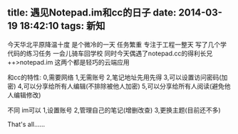 title: 遇见Notepad.im和cc的日子
date: 2014-03-19 18:42:10
tags: 新知
---

今天华北平原降温十度 是个微冷的一天 任务繁重 专注于工程一整天 写了几个学代码的练习任务 一会儿骑车回学校
同时今天偶遇了notepad.cc的得利长兄++>notepad.im
这两个都是轻巧的云端应用<!-- more -->

和cc的特性:
0,需要网络
1,无需账号
2,笔记地址先用先得 
3,可以设置访问密码(加密)
4,可以分享给所有人编辑(不排除被他人加密)
5,可以分享给所有人阅读(避免他人编辑修改)

不同
im可以
1,设置账号
2,管理自己的笔记(增删改查)
3,更换主题(目前还不多)

That's all......
